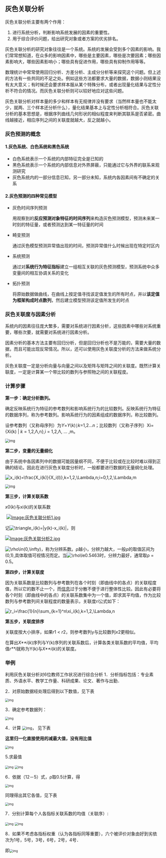 ## 灰色关联分析

灰色关联分析主要有两个作用：

1. 进行系统分析，判断影响系统发展的因素的重要性。
2. 用于综合评价问题，给出研究对象或者方案的优劣排名。

灰色关联分析的研究对象往往是一个系统。系统的发展会受到多个因素的影响。我们常常想知道，在众多的影响因素中，哪些是主要因素，哪些是次要因素；哪些因素影响大，哪些因素影响小；哪些具有促进作用，哪些具有抑制作用等等。

数理统计中常常使用回归分析、方差分析、主成分分析等来探究这个问题。但上述的方法有一些共同的不足之处。例如这些方法都要求大量的数据，数据小则结果没有太大意义；有时候还会要求样本服从某个特殊分布，或者出现量化结果与定性分析不符合的情况。而灰色关联分析则可以较好地应对这些问题。

灰色关联分析对样本量的多少和样本有无规律并没有要求（当然样本量也不能太少，就两、三个样本还分析什么），量化结果基本上与定性分析相符合。灰色关联分析的基本思想是，根据序列曲线几何形状的相似程度来判断其联系是否紧密。曲线越接近，相应序列之间的关联度就越大，反之就越小。

### 灰色预测的概念

#### 1.灰色系统、白色系统和黑色系统

- 白色系统表示一个系统的内部特征完全是已知的
- 黑色系统表示一个系统的内部信息对外界屏蔽，只能通过它与外界的联系来观测研究
- 灰色系统内的一部分信息已知，另一部分未知，系统内各因素间有不确定的关系

#### 2.灰色预测的四种常见模型

- 灰色时间序列预测

  用观察到的**反应预测对象特征的时间序列**来构造灰色预测模型，预测未来某一时刻的特征量，或者预测达到某一特征量的时间

- 畸变预测

  通过灰色模型预测异常值出现的时间，预测异常值什么时候出现在特定时区内

- 系统预测

  通过对**系统行为特征指标**建立一组相互关联的灰色预测模型，预测系统中众多变量间的相互协调关系的变化

- 拓扑预测

  将原始数据做曲线，在曲线上按定值寻找该定值发生的所有时点，并以**该定值为框架构成时点数列**，然后建立模型预测该定值所发生的时点

### 灰色关联度与因素分析

系统内的因素往往庞大繁多，需要对系统进行因素分析，这些因素中哪些对系统重要，哪些次要，就需要对系统进行因素分析。

因素分析的基本方法主要有回归分析，但是回归分析也不是万能的，需要大量的数据，而且可能出现反常情况。所以，还可以使用灰色关联度分析的方法来做系统分析。

灰色关联度一定是分析向量与向量之间以及矩阵与矩阵之间的关联度。既然计算关联度，一定是计算某一个带比较的数列与参照物之间的关联程度。

### 计算步骤

**第一步：确定分析数列。**

确定反映系统行为特征的参考数列和影响系统行为的比较数列。反映系统行为特征的数据序列，称为参考数列。影响系统行为的因素组成的数据序列，称比较数列。

设参考数列（又称母序列）为*Y*=*Y*(*k*)∣*k*=1,2...*n*；比较数列（又称子序列）Xi={Xi(k) | *k* = 1,2,Λ,n},i = 1,2,Λ, ... ,m。

<img src="https://img2018.cnblogs.com/blog/819774/201810/819774-20181006164832576-2118444566.png" alt="img" style="zoom:80%;" />

**第二步，变量的无量纲化**

由于系统中各因素列中的数据可能因量纲不同，不便于比较或在比较时难以得到正确的结论。因此在进行灰色关联度分析时，一般都要进行数据的无量纲化处理。

![x_i(k)=\frac{X_i(k)}{X_i(l)},k=1,2,\Lambda,n;i=0,1,2,\Lambda,m](https://wiki.mbalib.com/w/images/math/9/1/7/917b23e6104b154f2a12f834b2db8eca.png)

<img src="https://img2018.cnblogs.com/blog/819774/201810/819774-20181006165602911-1701138151.png" alt="img" style="zoom:80%;" />

**第三步，计算关联系数**

*x*0(*k*)与xi(k)的关联系数

​                    [![Image:灰色关联分析1.jpg](https://wiki.mbalib.com/w/images/5/55/%E7%81%B0%E8%89%B2%E5%85%B3%E8%81%94%E5%88%86%E6%9E%901.jpg)](https://wiki.mbalib.com/wiki/Image:灰色关联分析1.jpg)

记![\triangle_i(k)=|y(k)-x_i(k)|](https://wiki.mbalib.com/w/images/math/a/5/8/a58f2627e69aae661a3642ccaee02151.png)，则

[![Image:灰色关联分析2.jpg](https://wiki.mbalib.com/w/images/9/98/%E7%81%B0%E8%89%B2%E5%85%B3%E8%81%94%E5%88%86%E6%9E%902.jpg)](https://wiki.mbalib.com/wiki/Image:灰色关联分析2.jpg)

![\rho\in(0,\infty)](https://wiki.mbalib.com/w/images/math/9/2/0/920e37892ca7293b3afdf2823ba988fc.png)，称为分辨系数。ρ越小，分辨力越大，一般ρ的取值区间为(0,1),具体取值可视情况而定。当![\rho\le0.5463](https://wiki.mbalib.com/w/images/math/a/f/e/afec12b9b9a58c003e5cf95f71e25062.png)时，分辨力最好，通常取ρ = 0.5。

**第四步，计算关联度**

因为关联系数是比较数列与参考数列在各个时刻（即曲线中的各点）的关联程度值，所以它的数不止一个，而[信息](https://wiki.mbalib.com/wiki/信息)过于分散不便于进行整体性比较。因此有必要将各个时刻（即曲线中的各点）的关联系数集中为一个值，即求其平均值，作为比较数列与参考数列间关联程度的数量表示，关联度*ri*公式如下：

![r_i=\frac{1}{n}\sum_{k=1}^n\xi_i(k),k=1,2,\Lambda,n](https://wiki.mbalib.com/w/images/math/2/4/4/24470aef924c61c7d56e881ebfbd9f03.png)

**第五步，关联度排序**

关联度按大小排序，如果*r*1 < *r*2，则参考数列y与比较数列*x*2更相似。

在算出*X**i*(*k*)序列与Y(k)序列的关联系数后，计算各类关联系数的平均值，平均值*r**i*就称为Y(k)与*X**i*(*k*)的关联度。

### 举例

利用灰色关联分析对6位教师工作状况进行综合分析
1．分析指标包括：专业素质、外语水平、教学工作量、科研成果、论文、著作与出勤．

2．对原始数据经处理后得到以下数值，见下表

 <img src="https://img2018.cnblogs.com/blog/819774/201810/819774-20181006171004323-422739847.png" alt="img" style="zoom: 67%;" />

3．确定参考数据列：

<img src="https://img2018.cnblogs.com/blog/819774/201810/819774-20181006171031974-697206785.png" alt="img" style="zoom: 67%;" />

4．计算 <img src="https://img2018.cnblogs.com/blog/819774/201810/819774-20181006171054812-1323871839.png" alt="img" style="zoom:80%;" />， 见下表

**这里归一化直接使用的减最大值，没有用比值**

 <img src="https://img2018.cnblogs.com/blog/819774/201810/819774-20181006171113201-187527196.png" alt="img" style="zoom: 67%;" />

5.求最值

<img src="https://img2018.cnblogs.com/blog/819774/201810/819774-20181006171141738-1852668889.png" alt="img" style="zoom: 67%;" />

<img src="https://img2018.cnblogs.com/blog/819774/201810/819774-20181006171147853-915150121.png" alt="img" style="zoom: 67%;" />

6．依据（12－5）式，ρ取0.5计算，得

 <img src="https://img2018.cnblogs.com/blog/819774/201810/819774-20181006171243875-1193407553.png" alt="img" style="zoom: 67%;" />

同理得出其它各值，见下表

<img src="https://img2018.cnblogs.com/blog/819774/201810/819774-20181006171254710-486683233.png" alt="img" style="zoom: 67%;" />

7．分别计算每个人各指标关联系数的均值（关联序）:

 <img src="https://img2018.cnblogs.com/blog/819774/201810/819774-20181006171340168-736734190.png" alt="img" style="zoom: 67%;" />

<img src="https://img2018.cnblogs.com/blog/819774/201810/819774-20181006171350012-1823152951.png" alt="img" style="zoom: 67%;" />

8．如果不考虑各指标权重（认为各指标同等重要），六个被评价对象由好到劣依次为1号，5号，3号，6号，2号，4号．

 即<img src="https://img2018.cnblogs.com/blog/819774/201810/819774-20181006171421903-1649658125.png" alt="img" style="zoom: 67%;" />

